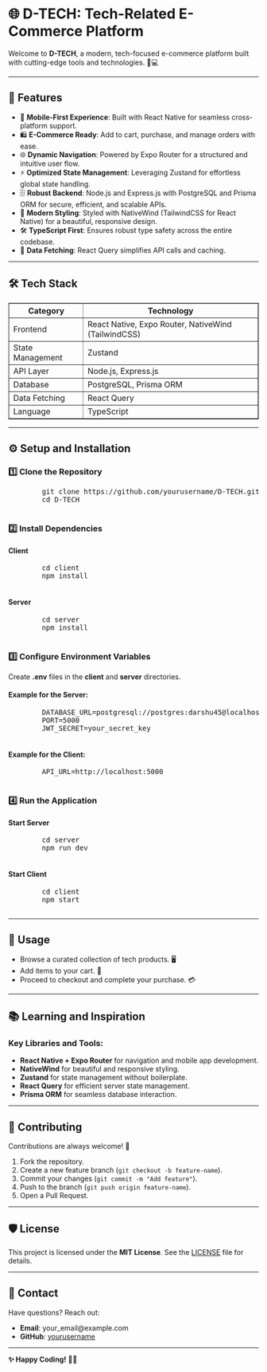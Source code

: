   <h1>🌐 D-TECH: Tech-Related E-Commerce Platform</h1>
    <p>Welcome to <strong>D-TECH</strong>, a modern, tech-focused e-commerce platform built with cutting-edge tools and technologies. 🛒💻</p>
    <hr>
    <h2>🚀 Features</h2>
    <ul>
        <li>📱 <strong>Mobile-First Experience</strong>: Built with React Native for seamless cross-platform support.</li>
        <li>🛍️ <strong>E-Commerce Ready</strong>: Add to cart, purchase, and manage orders with ease.</li>
        <li>🌐 <strong>Dynamic Navigation</strong>: Powered by Expo Router for a structured and intuitive user flow.</li>
        <li>⚡ <strong>Optimized State Management</strong>: Leveraging Zustand for effortless global state handling.</li>
        <li>🗄️ <strong>Robust Backend</strong>: Node.js and Express.js with PostgreSQL and Prisma ORM for secure, efficient, and scalable APIs.</li>
        <li>🎨 <strong>Modern Styling</strong>: Styled with NativeWind (TailwindCSS for React Native) for a beautiful, responsive design.</li>
        <li>🛠️ <strong>TypeScript First</strong>: Ensures robust type safety across the entire codebase.</li>
        <li>🔄 <strong>Data Fetching</strong>: React Query simplifies API calls and caching.</li>
    </ul>
    <hr>
  <h2>🛠️ Tech Stack</h2>
    <table border="1">
        <tr>
            <th><strong>Category</strong></th>
            <th><strong>Technology</strong></th>
        </tr>
        <tr>
            <td>Frontend</td>
            <td>React Native, Expo Router, NativeWind (TailwindCSS)</td>
        </tr>
        <tr>
            <td>State Management</td>
            <td>Zustand</td>
        </tr>
        <tr>
            <td>API Layer</td>
            <td>Node.js, Express.js</td>
        </tr>
        <tr>
            <td>Database</td>
            <td>PostgreSQL, Prisma ORM</td>
        </tr>
        <tr>
            <td>Data Fetching</td>
            <td>React Query</td>
        </tr>
        <tr>
            <td>Language</td>
            <td>TypeScript</td>
        </tr>
    </table>
    <hr>
  <h2>⚙️ Setup and Installation</h2>
    <h3>1️⃣ Clone the Repository</h3>
    <pre>
        git clone https://github.com/yourusername/D-TECH.git
        cd D-TECH
    </pre>

   <h3>2️⃣ Install Dependencies</h3>
    <h4>Client</h4>
    <pre>
        cd client
        npm install
    </pre>

   <h4>Server</h4>
    <pre>
        cd server
        npm install
    </pre>

   <h3>3️⃣ Configure Environment Variables</h3>
    <p>Create <strong>.env</strong> files in the <strong>client</strong> and <strong>server</strong> directories.</p>

  <h4>Example for the Server:</h4>
    <pre>
        DATABASE_URL=postgresql://postgres:darshu45@localhost:5432/dtech
        PORT=5000
        JWT_SECRET=your_secret_key
    </pre>

   <h4>Example for the Client:</h4>
    <pre>
        API_URL=http://localhost:5000
    </pre>

  <h3>4️⃣ Run the Application</h3>
    <h4>Start Server</h4>
    <pre>
        cd server
        npm run dev
    </pre>

   <h4>Start Client</h4>
    <pre>
        cd client
        npm start
    </pre>
    <hr>

  <h2>📖 Usage</h2>
    <ul>
        <li>Browse a curated collection of tech products. 🖥️</li>
        <li>Add items to your cart. 🛒</li>
        <li>Proceed to checkout and complete your purchase. 💳</li>
    </ul>

  <hr>

  <h2>📚 Learning and Inspiration</h2>
    <h3>Key Libraries and Tools:</h3>
    <ul>
        <li><strong>React Native + Expo Router</strong> for navigation and mobile app development.</li>
        <li><strong>NativeWind</strong> for beautiful and responsive styling.</li>
        <li><strong>Zustand</strong> for state management without boilerplate.</li>
        <li><strong>React Query</strong> for efficient server state management.</li>
        <li><strong>Prisma ORM</strong> for seamless database interaction.</li>
    </ul>

  <hr>

  <h2>🤝 Contributing</h2>
    <p>Contributions are always welcome! 🎉</p>
    <ol>
        <li>Fork the repository.</li>
        <li>Create a new feature branch (<code>git checkout -b feature-name</code>).</li>
        <li>Commit your changes (<code>git commit -m "Add feature"</code>).</li>
        <li>Push to the branch (<code>git push origin feature-name</code>).</li>
        <li>Open a Pull Request.</li>
    </ol>

   <hr>

  <h2>🛡️ License</h2>
    <p>This project is licensed under the <strong>MIT License</strong>. See the <a href="LICENSE">LICENSE</a> file for details.</p>

  <hr>

  <h2>📩 Contact</h2>
   <p>Have questions? Reach out:</p>
    <ul>
        <li><strong>Email</strong>: your_email@example.com</li>
        <li><strong>GitHub</strong>: <a href="https://github.com/yourusername">yourusername</a></li>
    </ul>

  <hr>

  <p><strong>✨ Happy Coding!</strong> 🧑‍💻</p>

